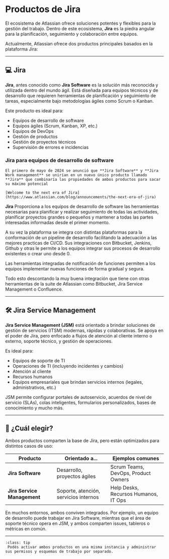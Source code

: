 # Productos de Jira

El ecosistema de Atlassian ofrece soluciones potentes y flexibles para la gestión del trabajo. Dentro de este ecosistema, **Jira** es la piedra angular para la planificación, seguimiento y colaboración entre equipos.

Actualmente, Atlassian ofrece dos productos principales basados en la plataforma Jira:

---

## 💻 Jira

**Jira**, antes conocido como **Jira Software** es la solución más reconocida y utilizada dentro del mundo ágil. Está diseñada para equipos técnicos y de desarrollo que requieren herramientas de planificación y seguimiento de tareas, especialmente bajo metodologías ágiles como Scrum o Kanban.

Este producto es ideal para:

- Equipos de desarrollo de software  
- Equipos ágiles (Scrum, Kanban, XP, etc.)  
- Equipos de DevOps  
- Gestión de productos  
- Gestión de proyectos técnicos  
- Supervisión de errores e incidencias

### Jira para equipos de desarrollo de software

```{admonition} Cambios en productos Atlassian
El primero de mayo de 2024 se anunció que **Jira Software** y **Jira Work management** se unirían en un nuevo único producto llamado **Jira** que combinaría las propiedades de ambos productos para sacar su máximo potencial

[Welcome to the next era of Jira](https://www.atlassian.com/blog/announcements/the-next-era-of-jira)
```

**Jira** Proporciona a los equipos de desarrollo de software las herramientas necesarias para planificar y realizar seguimiento de todas las actividades, planificar proyectos grandes o pequeños y mantener a todas las partes interesadas informadas desde el primer momento.

A su vez la plataforma se integra con distintas plataformas para la conformación de un pipeline de desarrollo facilitando la adecuación a las mejores practicas de CI/CD. Sus integraciones con Bitbucket, Jenkins, Github y otras le permite a los equipos integrar sus procesos de desarrollo existentes o crear uno desde 0.

Las herramientas integradas de notificación de funciones permiten a los equipos implementar nuevas funciones de forma gradual y segura. 

Todo esto descontando la muy buena integración que tiene con otras herramientas de la suite de Atlassian como Bitbucket, Jira Service Management o Confluence.



---

## 🛠️ Jira Service Management

**Jira Service Management (JSM)** está orientado a brindar soluciones de gestión de servicios (ITSM) modernas, rápidas y colaborativas. Se apoya en el poder de Jira, pero enfocado a flujos de atención al cliente interno o externo, soporte técnico, y gestión de operaciones.

Es ideal para:

- Equipos de soporte de TI  
- Operaciones de TI (incluyendo incidentes y cambios)  
- Atención al cliente  
- Recursos humanos  
- Equipos empresariales que brindan servicios internos (legales, administrativos, etc.)

JSM permite configurar portales de autoservicio, acuerdos de nivel de servicio (SLAs), colas inteligentes, formularios personalizados, bases de conocimiento y mucho más.

---

## 🧠 ¿Cuál elegir?

Ambos productos comparten la base de Jira, pero están optimizados para distintos casos de uso:

| Producto                | Orientado a...                     | Ejemplos comunes                          |
|------------------------|-------------------------------------|-------------------------------------------|
| **Jira Software**       | Desarrollo, proyectos ágiles        | Scrum Teams, DevOps, Product Owners       |
| **Jira Service Management** | Soporte, atención, servicios internos | Help Desks, Recursos Humanos, IT Ops      |

En muchos entornos, ambos conviven integrados. Por ejemplo, un equipo de desarrollo puede trabajar en Jira Software, mientras que el área de soporte técnico opera en JSM, y ambos comparten issues, tableros o métricas en común.

---

`````{admonition} *Dato útil:*
:class: tip
 Podés activar ambos productos en una misma instancia y administrar sus permisos y esquemas de trabajo por separado.
`````
